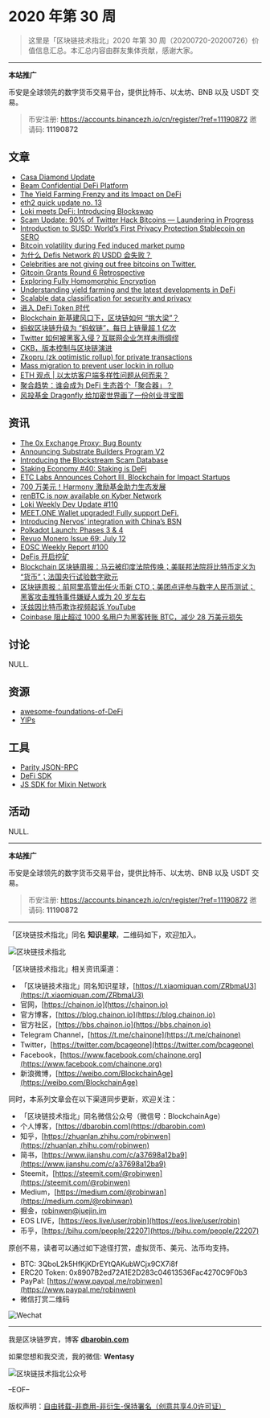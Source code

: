 # 2020 年第 30 周

> 这里是「区块链技术指北」2020 年第 30 周（20200720-20200726）价值信息汇总。本汇总内容由群友集体贡献，感谢大家。

***

**本站推广**

币安是全球领先的数字货币交易平台，提供比特币、以太坊、BNB 以及 USDT 交易。

> 币安注册: https://accounts.binancezh.io/cn/register/?ref=11190872
> 邀请码: **11190872**

## 文章
* [Casa Diamond Update](https://bbs.chainon.io/d/6039)
* [Beam Confidential DeFi Platform](https://bbs.chainon.io/d/6036)
* [The Yield Farming Frenzy and its Impact on DeFi](https://bbs.chainon.io/d/6041)
* [eth2 quick update no. 13](https://bbs.chainon.io/d/6042)
* [Loki meets DeFi: Introducing Blockswap](https://bbs.chainon.io/d/6047)
* [Scam Update: 90% of Twitter Hack Bitcoins — Laundering in Progress](https://bbs.chainon.io/d/6052)
* [Introduction to SUSD: World’s First Privacy Protection Stablecoin on SERO](https://bbs.chainon.io/d/6054)
* [Bitcoin volatility during Fed induced market pump](https://bbs.chainon.io/d/6055)
* [为什么 Defis Network 的 USDD 会失败？](https://bbs.chainon.io/d/6056)
* [Celebrities are not giving out free bitcoins on Twitter.](https://bbs.chainon.io/d/6057)
* [Gitcoin Grants Round 6 Retrospective](https://bbs.chainon.io/d/6058)
* [Exploring Fully Homomorphic Encryption](https://bbs.chainon.io/d/6059)
* [Understanding yield farming and the latest developments in DeFi](https://bbs.chainon.io/d/6060)
* [Scalable data classification for security and privacy](https://bbs.chainon.io/d/6061)
* [进入 DeFi Token 时代](https://bbs.chainon.io/d/6063)
* [Blockchain 新基建风口下，区块链如何 “挑大梁”？](https://bbs.chainon.io/d/6065)
* [蚂蚁区块链升级为 “蚂蚁链”，每日上链量超 1 亿次](https://bbs.chainon.io/d/6066)
* [Twitter 如何被黑客入侵？互联网企业怎样未雨绸缪](https://bbs.chainon.io/d/6068)
* [CKB，版本控制与区块链演进](https://bbs.chainon.io/d/6071)
* [Zkopru (zk optimistic rollup) for private transactions](https://bbs.chainon.io/d/6072)
* [Mass migration to prevent user lockin in rollup](https://bbs.chainon.io/d/6073)
* [ETH 观点 | 以太坊客户端多样性问题从何而来？](https://bbs.chainon.io/d/6074)
* [聚合趋势：谁会成为 DeFi 生态首个「聚合器」？](https://bbs.chainon.io/d/6075)
* [风投基金 Dragonfly 给加密世界画了一份创业寻宝图](https://bbs.chainon.io/d/6076)


## 资讯

* [The 0x Exchange Proxy: Bug Bounty](https://bbs.chainon.io/d/6035)
* [Announcing Substrate Builders Program V2](https://bbs.chainon.io/d/6037)
* [Introducing the Blockstream Scam Database](https://bbs.chainon.io/d/6038)
* [Staking Economy #40: Staking is DeFi](https://bbs.chainon.io/d/6040)
* [ETC Labs Announces Cohort III, Blockchain for Impact Startups](https://bbs.chainon.io/d/6043)
* [700 万美元！Harmony 激励基金助力生态发展](https://bbs.chainon.io/d/6044)
* [renBTC is now available on Kyber Network](https://bbs.chainon.io/d/6045)
* [Loki Weekly Dev Update #110](https://bbs.chainon.io/d/6046)
* [MEET.ONE Wallet upgraded! Fully support DeFi.](https://bbs.chainon.io/d/6048)
* [Introducing Nervos’ integration with China’s BSN](https://bbs.chainon.io/d/6049)
* [Polkadot Launch: Phases 3 & 4](https://bbs.chainon.io/d/6050)
* [Revuo Monero Issue 69: July 12](https://bbs.chainon.io/d/6051)
* [EOSC Weekly Report #100](https://bbs.chainon.io/d/6053)
* [DeFis 开启挖矿](https://bbs.chainon.io/d/6062)
* [Blockchain 区块链周报：马云被印度法院传唤；美联邦法院将比特币定义为 “货币”；法国央行试验数字欧元](https://bbs.chainon.io/d/6064)
* [区块链周报：前阿里高管出任火币新 CTO；美团点评参与数字人民币测试；黑客攻击推特事件嫌疑人或为 20 岁左右](https://bbs.chainon.io/d/6067)
* [沃兹因比特币欺诈视频起诉 YouTube](https://bbs.chainon.io/d/6069)
* [Coinbase 阻止超过 1000 名用户为黑客转账 BTC，减少 28 万美元损失](https://bbs.chainon.io/d/6070)

## 讨论

NULL.

## 资源

* [awesome-foundations-of-DeFi](https://bbs.chainon.io/d/6079)
* [YIPs](https://bbs.chainon.io/d/6080)

## 工具

* [Parity JSON-RPC](https://bbs.chainon.io/d/6077)
* [DeFi SDK ](https://bbs.chainon.io/d/6078)
* [JS SDK for Mixin Network](https://bbs.chainon.io/d/6081)

## 活动

NULL.

***

**本站推广**

币安是全球领先的数字货币交易平台，提供比特币、以太坊、BNB 以及 USDT 交易。

> 币安注册: https://accounts.binancezh.io/cn/register/?ref=11190872
> 邀请码: **11190872**

***

「区块链技术指北」同名 **知识星球**，二维码如下，欢迎加入。

![区块链技术指北](https://cdn.dbarobin.com/3YzonTR.png)

「区块链技术指北」相关资讯渠道：

* 「区块链技术指北」同名知识星球，[https://t.xiaomiquan.com/ZRbmaU3](https://t.xiaomiquan.com/ZRbmaU3)
* 官网，[https://chainon.io](https://chainon.io)
* 官方博客，[https://blog.chainon.io](https://blog.chainon.io)
* 官方社区，[https://bbs.chainon.io](https://bbs.chainon.io)
* Telegram Channel，[https://t.me/chainone](https://t.me/chainone)
* Twitter，[https://twitter.com/bcageone](https://twitter.com/bcageone)
* Facebook，[https://www.facebook.com/chainone.org](https://www.facebook.com/chainone.org)
* 新浪微博，[https://weibo.com/BlockchainAge](https://weibo.com/BlockchainAge)

同时，本系列文章会在以下渠道同步更新，欢迎关注：

* 「区块链技术指北」同名微信公众号（微信号：BlockchainAge）
* 个人博客，[https://dbarobin.com](https://dbarobin.com)
* 知乎，[https://zhuanlan.zhihu.com/robinwen](https://zhuanlan.zhihu.com/robinwen)
* 简书，[https://www.jianshu.com/c/a37698a12ba9](https://www.jianshu.com/c/a37698a12ba9)
* Steemit，[https://steemit.com/@robinwen](https://steemit.com/@robinwen)
* Medium，[https://medium.com/@robinwan](https://medium.com/@robinwan)
* 掘金，[robinwen@juejin.im](https://juejin.im/user/5673ccae60b2260ee435f89a/posts)
* EOS LIVE，[https://eos.live/user/robin](https://eos.live/user/robin)
* 币乎，[https://bihu.com/people/22207](https://bihu.com/people/22207)

原创不易，读者可以通过如下途径打赏，虚拟货币、美元、法币均支持。

* BTC: 3QboL2k5HfKjKDrEYtQAKubWCjx9CX7i8f
* ERC20 Token: 0x8907B2ed72A1E2D283c04613536Fac4270C9F0b3
* PayPal: [https://www.paypal.me/robinwen](https://www.paypal.me/robinwen)
* 微信打赏二维码

![Wechat](https://cdn.dbarobin.com/SzoNl5b.jpg)

***

我是区块链罗宾，博客 **[dbarobin.com](https://dbarobin.com/)**

如果您想和我交流，我的微信: **Wentasy**

![区块链技术指北公众号](https://cdn.dbarobin.com/w0wignb.png)

–EOF–

版权声明：[自由转载-非商用-非衍生-保持署名（创意共享4.0许可证）](http://creativecommons.org/licenses/by-nc-nd/4.0/deed.zh)